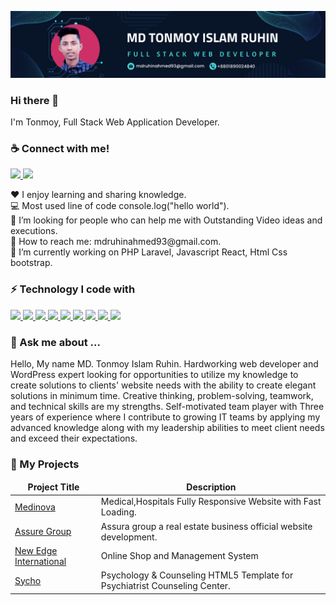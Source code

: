 
![loo](https://github.com/Ruhin1/Ruhin1/blob/main/githubbaner.png)
<h3>Hi there 👋</h3>
I'm Tonmoy, Full Stack Web Application Developer.

<h3>☕ Connect with me!</h3>
<p>
<a href="https://www.linkedin.com/in/mdtonmoyislamruhin/">
<img src ="https://img.shields.io/static/v1?message=Linkedin&logo=linkedin&labelColor=5c5c5c&color=D4AC0D&logoColor=white&label=%20" height="25" style="max-width: 100%;">
</a>
  <a href="#">
<img src ="https://img.shields.io/static/v1?message=Fiverr&logo=fiverr&labelColor=5c5c5c&color=61DAFBc&logoColor=white&label=%20" height="25" style="max-width: 100%;">
</a>
</p>
<p>
<span>♥️ I enjoy learning and sharing knowledge.</span> <br>
<span>💻 Most used line of code console.log("hello world").</span> <br>
<span>🤔 I’m looking for people who can help me with Outstanding Video ideas and executions.</span> <br>
<span>📧 How to reach me: mdruhinahmed93@gmail.com.</span> <br>
<span>🔭 I’m currently working on PHP Laravel, Javascript React, Html Css bootstrap.</span> <br>
</p>

<h3>⚡ Technology I code with</h3>
<p align="left"> 
<a href="#">
<img src ="https://img.shields.io/static/v1?message=PHP&logo=php&labelColor=5c5c5c&color=1182c3&logoColor=white&label=%20" height="25" style="max-width: 100%;">
</a>
<a href="#">
<img src ="https://img.shields.io/static/v1?message=Laravel&logo=laravel&labelColor=5c5c5c&color=FF0000&logoColor=white&label=%20" height="25" style="max-width: 100%;">
</a>
<a href="#">
<img src ="https://img.shields.io/static/v1?message=JavaScript&logo=javascript&labelColor=5c5c5c&color=52307c&logoColor=white&label=%20" height="25" style="max-width: 100%;">
</a>
<a href="#">
<img src ="https://img.shields.io/static/v1?message=React.js&logo=react&labelColor=61DAFB&color=61DAFBc&logoColor=white&label=%20" height="25" style="max-width: 100%;">
</a>
<a href="#">
<img src ="https://img.shields.io/static/v1?message=Jquery&logo=jquery&labelColor=5c5c5c&color=b9770e&logoColor=white&label=%20" height="25" style="max-width: 100%;">
</a>
<a href="#">
<img src ="https://img.shields.io/static/v1?message=Ajax&logo=json&labelColor=5c5c5c&color=0e6251&logoColor=white&label=%20" height="25" style="max-width: 100%;">
</a>
<a href="#">
<img src ="https://img.shields.io/static/v1?message=HTML&logo=html5&labelColor=5c5c5c&color=5f6a6a&logoColor=white&label=%20" height="25" style="max-width: 100%;">
</a>
<a href="#">
<img src ="https://img.shields.io/static/v1?message=CSS3&logo=css3&labelColor=5c5c5c&color=e67e22&logoColor=white&label=%20" height="25" style="max-width: 100%;">
</a>
<a href="#">
<img src ="https://img.shields.io/static/v1?message=Bootstrap&logo=bootstrap&labelColor=5c5c5c&color=5D6D7E&logoColor=white&label=%20" height="25" style="max-width: 100%;">
</a>
</p>

<h3>💬 Ask me about ...</h3>

<p>Hello, My name MD. Tonmoy Islam Ruhin. Hardworking web developer and WordPress expert looking for opportunities to utilize
my knowledge to create solutions to clients' website needs with the ability to create
elegant solutions in minimum time. Creative thinking, problem-solving, teamwork, and
technical skills are my strengths. Self-motivated team player with Three years of
experience where I contribute to growing IT teams by applying my advanced knowledge
along with my leadership abilities to meet client needs and exceed their expectations.
</p>



<h3>🔭 My Projects</h3>
<table>
<thead align="center">
<tr>
<td><b>Project Title</b></td>
<td><b>Description</b></td>
</tr>
</thead>
<tbody>
<tr>
<td><a href="https://tonmoyislamruhin1255.github.io/Medinova/" rel="nofollow"> Medinova</a></td>
<td>Medical,Hospitals Fully Responsive Website with Fast Loading.</td>
</tr>
<tr>
<td><a href="https://codecanyon.net/item/qixer-multivendor-on-demand-service-marketplace-and-service-finder/36475708" rel="nofollow">Assure Group</a></td>
<td>Assura group a real estate business official website development.</td>
</tr>
<tr>
<td><a href="http://www.newedgeinternational.com/" rel="nofollow">New Edge International</a></td>
<td>Online Shop and Management System</td>
</tr>
<tr>
<td><a href="https://tonmoyislamruhin1255.github.io/Sycho/" rel="nofollow">Sycho</a></td>
<td>Psychology & Counseling HTML5 Template for Psychiatrist Counseling Center.</td>
</tr>

</tbody>
</table>

<!--
**nazmulcse11/nazmulcse11** is a ✨ _special_ ✨ repository because its `README.md` (this file) appears on your GitHub profile.

Here are some ideas to get you started:

- 🔭 I’m currently working on ...
- 🌱 I’m currently learning ...
- 👯 I’m looking to collaborate on ...
- 🤔 I’m looking for help with ...
- 💬 Ask me about ...
- 📫 How to reach me: ...
- 😄 Pronouns: ...
- ⚡ Fun fact: ...
-->
